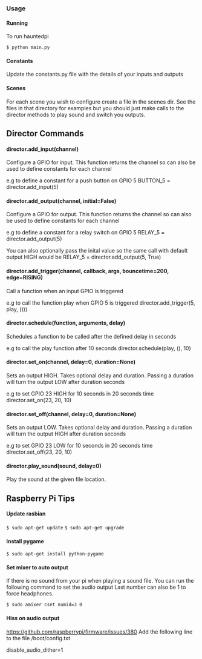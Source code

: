 ### Usage

#### Running
To run hauntedpi

`$ python main.py`

#### Constants
Update the constants.py file with the details of your inputs and outputs

#### Scenes
For each scene you wish to configure create a file in the scenes dir.
See the files in that directory for examples but you should just
make calls to the director methods to play sound and switch you outputs.



## Director Commands

#### director.add_input(channel)

Configure a GPIO for input. This function returns the channel so can
also be used to define constants for each channel

e.g to define a constant for a push button on GPIO 5
BUTTON_5 = director.add_input(5)



#### director.add_output(channel, initial=False)

Configure a GPIO for output. This function returns the channel so can
also be used to define constants for each channel

e.g to define a constant for a relay switch on GPIO 5
RELAY_5 = director.add_output(5)

You can also optionally pass the inital value
so the same call with default output HIGH would be
RELAY_5 = director.add_output(5, True)


#### director.add_trigger(channel, callback, args, bouncetime=200, edge=RISING)

Call a function when an input GPIO is triggered

e.g to call the function play when GPIO 5 is triggered
director.add_trigger(5, play, ()))


#### director.schedule(function, arguments, delay)

Schedules a function to be called after the defined delay in seconds

e.g to call the play function after 10 seconds
director.schedule(play, (), 10)


#### director.set_on(channel, delay=0, duration=None)

Sets an output HIGH. Takes optional delay and duration.
Passing a duration will turn the output LOW after duration seconds

e.g to set GPIO 23 HIGH for 10 seconds in 20 seconds time
director.set_on(23, 20, 10)


#### director.set_off(channel, delay=0, duration=None)

Sets an output LOW. Takes optional delay and duration.
Passing a duration will turn the output HIGH after duration seconds

e.g to set GPIO 23 LOW for 10 seconds in 20 seconds time
director.set_off(23, 20, 10)


#### director.play_sound(sound, delay=0)

Play the sound at the given file location.



## Raspberry Pi Tips

#### Update rasbian
`$ sudo apt-get update`
`$ sudo apt-get upgrade`

#### Install pygame
`$ sudo apt-get install python-pygame`

#### Set mixer to auto output
If there is no sound from your pi when playing a sound file.
You can run the following command to set the audio output
Last number can also be 1 to force headphones.

`$ sudo amixer cset numid=3 0`



#### Hiss on audio output
https://github.com/raspberrypi/firmware/issues/380
Add the following line to the file /boot/config.txt

disable_audio_dither=1


